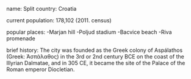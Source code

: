 name: Split
country: Croatia

current population: 178,102 (2011. census)

popular places: -Marjan hill
         -Poljud stadium
         -Bacvice beach
         -Riva promenade
         
brief history: The city was founded as the Greek colony of Aspálathos (Greek: Ἀσπάλαθος) in the 3rd or 2nd century BCE on the coast of the Illyrian Dalmatae, and in 305 CE, it became the site of the Palace of the Roman emperor Diocletian.

